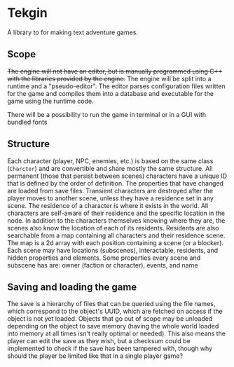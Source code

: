 # Tekgin
A library to for making text adventure games.


## Scope
~~The engine will not have an editor, but is manually programmed using C++ with the libraries provided by the engine.~~
The engine will be split into a runtime and a "pseudo-editor". The editor parses configuration files written for the game and compiles them into a database and executable for the game using the runtime code.

There will be a possibility to run the game in terminal or in a GUI with bundled fonts

## Structure
Each character (player, NPC, enemies, etc.) is based on the same class (`Charcter`) and are convertible and share mostly the same structure.
All permanent (those that persist between scenes) characters have a unique ID that is defined by the order of definition. The properties that have changed are loaded from save files.
Transient characters are destroyed after the player moves to another scene, unless they have a residence set in any scene.
The residence of a character is where it exists in the world. All characters are self-aware of their residence and the specific location in the node.
In addition to the characters themselves knowing where they are, the scenes also know the location of each of its residents. Residents are also searchable from a map containing all characters and their residence scene.
The map is a 2d array with each position containing a scene (or a blocker).
Each scene may have locations (subscenes), interactable, residents, and hidden properties and elements.
Some properties every scene and subscene has are: owner (faction or character), events, and name

## Saving and loading the game
The save is a hierarchy of files that can be queried using the file names, which correspond to the object's UUID, which are fetched on access if the object is not yet loaded. Objects that go out of scope may be unloaded depending on the object to save memory (having the whole world loaded into memory at all times isn't really optimal or needed). This also means the player can edit the save as they wish, but a checksum could be implemented to check if the save has been tampered with, though why should the player be limited like that in a single player game?
